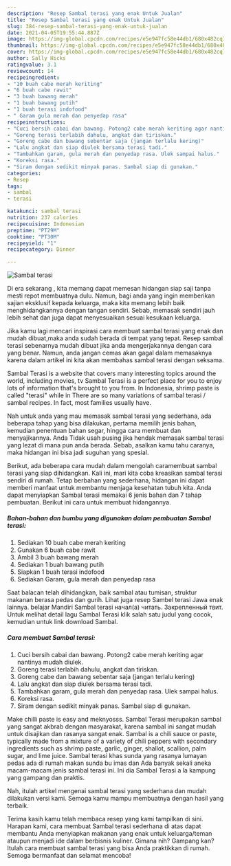 ```yaml
---
description: "Resep Sambal terasi yang enak Untuk Jualan"
title: "Resep Sambal terasi yang enak Untuk Jualan"
slug: 384-resep-sambal-terasi-yang-enak-untuk-jualan
date: 2021-04-05T19:55:44.887Z
image: https://img-global.cpcdn.com/recipes/e5e947fc58e44db1/680x482cq70/sambal-terasi-foto-resep-utama.jpg
thumbnail: https://img-global.cpcdn.com/recipes/e5e947fc58e44db1/680x482cq70/sambal-terasi-foto-resep-utama.jpg
cover: https://img-global.cpcdn.com/recipes/e5e947fc58e44db1/680x482cq70/sambal-terasi-foto-resep-utama.jpg
author: Sally Hicks
ratingvalue: 3.1
reviewcount: 14
recipeingredient:
- "10 buah cabe merah keriting"
- "6 buah cabe rawit"
- "3 buah bawang merah"
- "1 buah bawang putih"
- "1 buah terasi indofood"
- " Garam gula merah dan penyedap rasa"
recipeinstructions:
- "Cuci bersih cabai dan bawang. Potong2 cabe merah keriting agar nantinya mudah diulek."
- "Goreng terasi terlabih dahulu, angkat dan tiriskan."
- "Goreng cabe dan bawang sebentar saja (jangan terlalu kering)"
- "Lalu angkat dan siap diulek bersama terasi tadi."
- "Tambahkan garam, gula merah dan penyedap rasa. Ulek sampai halus."
- "Koreksi rasa."
- "Siram dengan sedikit minyak panas. Sambal siap di gunakan."
categories:
- Resep
tags:
- sambal
- terasi

katakunci: sambal terasi 
nutrition: 237 calories
recipecuisine: Indonesian
preptime: "PT29M"
cooktime: "PT30M"
recipeyield: "1"
recipecategory: Dinner

---
```



![Sambal terasi](https://img-global.cpcdn.com/recipes/e5e947fc58e44db1/680x482cq70/sambal-terasi-foto-resep-utama.jpg)

Di era  sekarang , kita memang dapat memesan hidangan siap saji tanpa mesti repot membuatnya dulu. Namun, bagi anda yang ingin memberikan sajian eksklusif kepada keluarga, maka kita memang lebih baik menghidangkannya dengan tangan sendiri. Sebab, memasak sendiri jauh lebih sehat dan juga dapat menyesuaikan sesuai kesukaan keluarga.

Jika kamu lagi mencari inspirasi cara membuat sambal terasi yang enak dan mudah dibuat,maka anda sudah berada di tempat yang tepat. Resep sambal terasi  sebenarnya mudah dibuat jika anda mengerjakannya dengan cara yang benar. Namun, anda jangan cemas akan gagal dalam memasaknya 
karena dalam artikel ini kita akan membahas sambal terasi dengan seksama.  

Sambal Terasi is a website that covers many interesting topics around the world, including movies, tv Sambal Terasi is a perfect place for you to enjoy lots of information that&#39;s brought to you from. In Indonesia, shrimp paste is called &#34;terasi&#34; while in There are so many variations of sambal terasi / sambal recipes. In fact, most families usually have.

Nah untuk anda yang mau memasak sambal terasi yang sederhana, ada beberapa tahap yang bisa dilakukan, pertama memilih jenis bahan, kemudian penentuan bahan segar, hingga cara membuat dan menyajikannya. Anda Tidak usah pusing jika hendak memasak sambal terasi yang lezat di mana pun anda berada. Sebab, asalkan kamu  tahu caranya, maka hidangan ini bisa jadi suguhan yang spesial.

Berikut, ada beberapa cara mudah dalam mengolah caramembuat sambal terasi yang siap dihidangkan. Kali ini, mari kita coba kreasikan sambal terasi sendiri di rumah. Tetap berbahan yang sederhana, hidangan ini dapat memberi manfaat untuk membantu menjaga kesehatan tubuh kita. Anda dapat menyiapkan Sambal terasi memakai 6 jenis bahan dan 7 tahap pembuatan. Berikut ini cara untuk membuat hidangannya.

<!--inarticleads1-->

##### Bahan-bahan dan bumbu yang digunakan dalam pembuatan Sambal terasi:

1. Sediakan 10 buah cabe merah keriting
1. Gunakan 6 buah cabe rawit
1. Ambil 3 buah bawang merah
1. Sediakan 1 buah bawang putih
1. Siapkan 1 buah terasi indofood
1. Sediakan  Garam, gula merah dan penyedap rasa


Saat balacan telah dihidangkan, baik sambal atau tumisan, struktur makanan berasa pedas dan gurih. Lihat juga resep Sambel terasi Jawa enak lainnya. belajar Mandiri Sambal terasi начал(а) читать. Закрепленный твит. Untuk melihat detail lagu Sambal Terasi klik salah satu judul yang cocok, kemudian untuk link download Sambal. 

<!--inarticleads2-->

##### Cara membuat Sambal terasi:

1. Cuci bersih cabai dan bawang. Potong2 cabe merah keriting agar nantinya mudah diulek.
1. Goreng terasi terlabih dahulu, angkat dan tiriskan.
1. Goreng cabe dan bawang sebentar saja (jangan terlalu kering)
1. Lalu angkat dan siap diulek bersama terasi tadi.
1. Tambahkan garam, gula merah dan penyedap rasa. Ulek sampai halus.
1. Koreksi rasa.
1. Siram dengan sedikit minyak panas. Sambal siap di gunakan.


Make chilli paste is easy and meknyosss. Sambal Terasi merupakan sambal yang sangat akbrab dengan masyarakat, karena sambal ini sangat mudah untuk disajikan dan rasanya sangat enak. Sambal is a chili sauce or paste, typically made from a mixture of a variety of chili peppers with secondary ingredients such as shrimp paste, garlic, ginger, shallot, scallion, palm sugar, and lime juice. Sambal terasi khas sunda yang rasanya lumayan pedas ada di rumah makan sunda bu imas dan Ada banyak sekali aneka macam-macam jenis sambal terasi ini. Ini dia Sambal Terasi a la kampung yang gampang dan praktis. 

Nah, itulah artikel mengenai  sambal terasi  yang sederhana dan mudah dilakukan versi kami. Semoga kamu mampu membuatnya dengan hasil yang terbaik. 

Terima kasih kamu telah membaca resep yang kami tampilkan di sini. Harapan kami, cara membuat  Sambal terasi sederhana di atas dapat membantu Anda menyiapkan makanan yang enak untuk keluarga/teman ataupun menjadi ide dalam berbisnis kuliner. Gimana nih? Gampang kan? Itulah cara membuat sambal terasi yang bisa Anda praktikkan di rumah. Semoga bermanfaat dan selamat mencoba!

